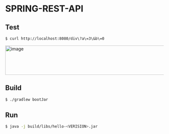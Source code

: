 # SPRING-REST-API

## Test
```bash
$ curl http://localhost:8080/div\?a\=3\&b\=0
```
<img width="739" height="94" alt="image" src="https://github.com/user-attachments/assets/261a7039-6b0e-486b-b878-bbc277877f46" />


## Build
```bash
$ ./gradlew bootJar
```

## Run
```bash
$ java -j build/libs/hello-<VERISION>.jar
```

